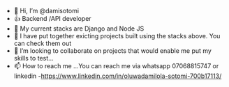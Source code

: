 - 👋 Hi, I’m @damisotomi
- 👍 Backend /API developer
- 👀 My current stacks are Django and Node JS
- 🌱 I have put together exicting projects built using the stacks above. You can check them out
- 💞️ I’m looking to collaborate on projects that would enable me put my skills to test...
- 📫 How to reach me ...You can reach me via whatsapp 07068815747 or linkedin -https://www.linkedin.com/in/oluwadamilola-sotomi-700b17113/

<!---
damisotomi/damisotomi is a ✨ special ✨ repository because its `README.md` (this file) appears on your GitHub profile.
You can click the Preview link to take a look at your changes.
--->
